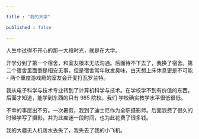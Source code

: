 ```yaml
---

title : "我的大学"

published : false

---
```


人生中过得不开心的那一大段时光，就是在大学。

开学分到了第一个宿舍，和室友根本无法沟通。后面待不下去了，我换了宿舍。第二个宿舍里面倒是相安无事，但是宿舍常年散发臭味，白天想上床休息更是不可能 - 两个重度游戏瘾的室友会开麦打瓦罗兰特。

我从电子科学与技术专业转到了计算机科学与技术。在学校学不到有价值的东西。后面才知道，能学到东西的只有 985 院校。我们 学校确实教学水平很低很低。

不幸的事层出不穷。一次暑假，我到了迪士尼作为全职摄影师。后面浪费了很久的时候学写了摄影，并为此痴迷一段时间，也为此花费了很多钱。

我的大疆无人机落水丢失了，我失去了我的小飞机。